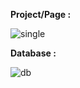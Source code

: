 **Project/Page :**

![single](https://user-images.githubusercontent.com/47208117/53038663-7d6d2b00-34a7-11e9-82d2-9b2fa61549d8.png)

**Database :** 

![db](https://user-images.githubusercontent.com/47208117/53038665-7fcf8500-34a7-11e9-8ade-2174424fdc60.png)
